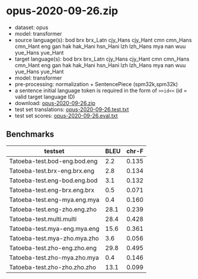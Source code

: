 # opus-2020-09-26.zip

* dataset: opus
* model: transformer
* source language(s): bod brx brx_Latn cjy_Hans cjy_Hant cmn cmn_Hans cmn_Hant eng gan hak hak_Hani hsn_Hani lzh lzh_Hans mya nan wuu yue_Hans yue_Hant
* target language(s): bod brx brx_Latn cjy_Hans cjy_Hant cmn cmn_Hans cmn_Hant eng gan hak hak_Hani hsn_Hani lzh lzh_Hans mya nan wuu yue_Hans yue_Hant
* model: transformer
* pre-processing: normalization + SentencePiece (spm32k,spm32k)
* a sentence initial language token is required in the form of `>>id<<` (id = valid target language ID)
* download: [opus-2020-09-26.zip](https://object.pouta.csc.fi/Tatoeba-MT-models/sit-sit/opus-2020-09-26.zip)
* test set translations: [opus-2020-09-26.test.txt](https://object.pouta.csc.fi/Tatoeba-MT-models/sit-sit/opus-2020-09-26.test.txt)
* test set scores: [opus-2020-09-26.eval.txt](https://object.pouta.csc.fi/Tatoeba-MT-models/sit-sit/opus-2020-09-26.eval.txt)

## Benchmarks

| testset               | BLEU  | chr-F |
|-----------------------|-------|-------|
| Tatoeba-test.bod-eng.bod.eng 	| 2.2 	| 0.135 |
| Tatoeba-test.brx-eng.brx.eng 	| 2.8 	| 0.134 |
| Tatoeba-test.eng-bod.eng.bod 	| 3.1 	| 0.132 |
| Tatoeba-test.eng-brx.eng.brx 	| 0.5 	| 0.071 |
| Tatoeba-test.eng-mya.eng.mya 	| 0.4 	| 0.160 |
| Tatoeba-test.eng-zho.eng.zho 	| 28.1 	| 0.239 |
| Tatoeba-test.multi.multi 	| 28.4 	| 0.428 |
| Tatoeba-test.mya-eng.mya.eng 	| 15.6 	| 0.361 |
| Tatoeba-test.mya-zho.mya.zho 	| 3.6 	| 0.056 |
| Tatoeba-test.zho-eng.zho.eng 	| 29.8 	| 0.495 |
| Tatoeba-test.zho-mya.zho.mya 	| 0.4 	| 0.146 |
| Tatoeba-test.zho-zho.zho.zho 	| 13.1 	| 0.099 |

